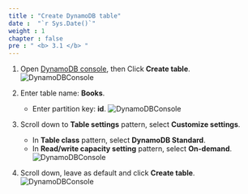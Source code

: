 ```yaml
---
title : "Create DynamoDB table"
date :  "`r Sys.Date()`" 
weight : 1
chapter : false
pre : " <b> 3.1 </b> "
---
```

1. Open [DynamoDB console](https://us-east-1.console.aws.amazon.com/dynamodbv2/home?region=us-east-1#dashboard), then Click **Create table**.
![DynamoDBConsole](/000078-Book-store-Serverless-Book-store-Intro-Writing-first-functions/images/temp/1/35.png?width=90pc)

2. Enter table name: **Books**.
    - Enter partition key: **id**.
![DynamoDBConsole](/000078-Book-store-Serverless-Book-store-Intro-Writing-first-functions/images/temp/1/36.png?width=90pc)

3. Scroll down to **Table settings** pattern, select **Customize settings**.
    - In **Table class** pattern, select **DynamoDB Standard**.
    - In **Read/write capacity setting** pattern, select **On-demand**.
![DynamoDBConsole](/000078-Book-store-Serverless-Book-store-Intro-Writing-first-functions/images/temp/1/37.png?width=90pc)

4. Scroll down, leave as default and click **Create table**.
![DynamoDBConsole](/000078-Book-store-Serverless-Book-store-Intro-Writing-first-functions/images/temp/1/38.png?width=90pc)

